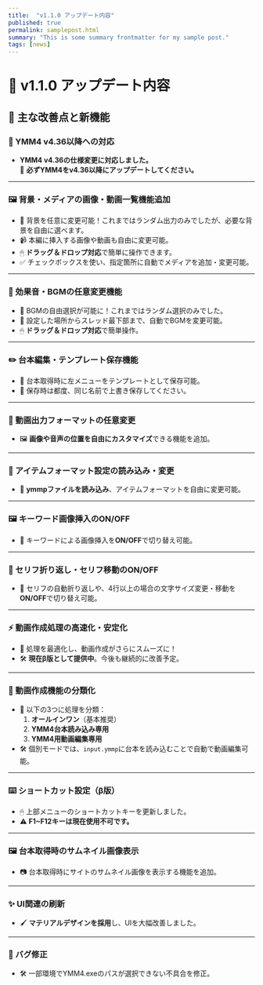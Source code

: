 ```yaml
---
title:  "v1.1.0 アップデート内容"
published: true
permalink: samplepost.html
summary: "This is some summary frontmatter for my sample post."
tags: [news]
---
```

# 🚀 v1.1.0 アップデート内容

## 🎉 主な改善点と新機能

### 🔄 YMM4 v4.36以降への対応

- **YMM4 v4.36の仕様変更に対応しました。**  
  🚨 **必ずYMM4をv4.36以降にアップデートしてください。**

---

### 🖼 背景・メディアの画像・動画一覧機能追加

- 🎨 背景を任意に変更可能！これまではランダム出力のみでしたが、必要な背景を自由に選べます。
- 📹 本編に挿入する画像や動画も自由に変更可能。
- 🖱 **ドラッグ＆ドロップ対応**で簡単に操作できます。
- ✅ チェックボックスを使い、指定箇所に自動でメディアを追加・変更可能。

---

### 🎵 効果音・BGMの任意変更機能

- 🎼 BGMの自由選択が可能に！これまではランダム選択のみでした。
- 🔄 設定した場所からスレッド最下部まで、自動でBGMを変更可能。
- 🖱 **ドラッグ＆ドロップ対応**で簡単操作。

---

### ✏️ 台本編集・テンプレート保存機能

- 📂 台本取得時に左メニューをテンプレートとして保存可能。
- 💾 保存時は都度、同じ名前で上書き保存してください。

---

### 🎥 動画出力フォーマットの任意変更

- 🖼 **画像や音声の位置を自由にカスタマイズ**できる機能を追加。

---

### 📜 アイテムフォーマット設定の読み込み・変更

- 📄 **ymmpファイルを読み込み**、アイテムフォーマットを自由に変更可能。

---

### 🖼 キーワード画像挿入のON/OFF

- 🔘 キーワードによる画像挿入を**ON/OFF**で切り替え可能。

---

### 💬 セリフ折り返し・セリフ移動のON/OFF

- 🔄 セリフの自動折り返しや、4行以上の場合の文字サイズ変更・移動を**ON/OFF**で切り替え可能。

---

### ⚡ 動画作成処理の高速化・安定化

- 🚀 処理を最適化し、動画作成がさらにスムーズに！
- 🛠 **現在β版として提供中**。今後も継続的に改善予定。

---

### 📂 動画作成機能の分類化

- 🎯 以下の3つに処理を分類：
  1. **オールインワン**（基本推奨）  
  2. **YMM4台本読み込み専用**  
  3. **YMM4用動画編集専用**  
- 🛠 個別モードでは、`input.ymmp`に台本を読み込むことで自動で動画編集可能。

---

### ⌨️ ショートカット設定（β版）

- 🖱 上部メニューのショートカットキーを更新しました。
- ⚠️ **F1~F12キーは現在使用不可です。**

---

### 🖼 台本取得時のサムネイル画像表示

- 📷 台本取得時にサイトのサムネイル画像を表示する機能を追加。

---

### ✨ UI関連の刷新

- 🖌 **マテリアルデザインを採用**し、UIを大幅改善しました。

---

### 🐞 バグ修正

- 🛠 一部環境でYMM4.exeのパスが選択できない不具合を修正。
